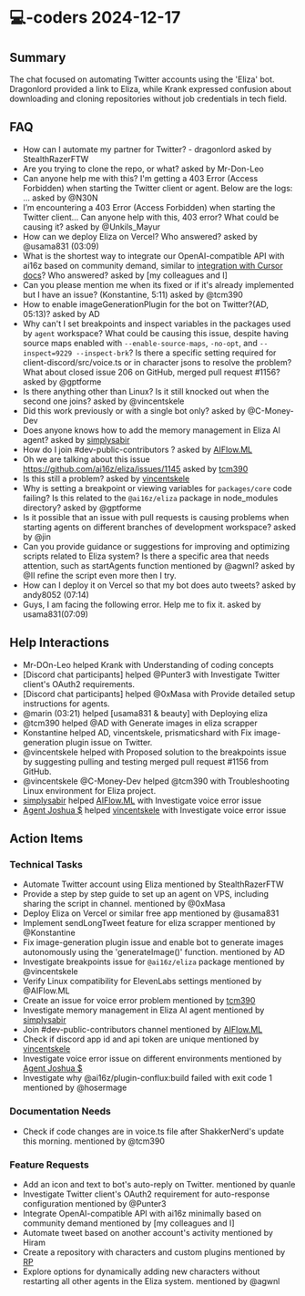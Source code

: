 # 💻-coders 2024-12-17

## Summary
The chat focused on automating Twitter accounts using the 'Eliza' bot. Dragonlord provided a link to Eliza, while Krank expressed confusion about downloading and cloning repositories without job credentials in tech field.

## FAQ
- How can I automate my partner for Twitter? - dragonlord asked by StealthRazerFTW
- Are you trying to clone the repo, or what? asked by Mr-Don-Leo
- Can anyone help me with this? I'm getting a 403 Error (Access Forbidden) when starting the Twitter client or agent. Below are the logs: ... asked by @N30N
- I’m encountering a 403 Error (Access Forbidden) when starting the Twitter client... Can anyone help with this, 403 error? What could be causing it? asked by @Unkils_Mayur
- How can we deploy Eliza on Vercel? Who answered? asked by @usama831 (03:09)
- What is the shortest way to integrate our OpenAI-compatible API with ai16z based on community demand, similar to [integration with Cursor docs](https://github.com/namoray/nineteen/blob/production/docs/misc/use-with-cursor.md)? Who answered? asked by [my colleagues and I]
- Can you please mention me when its fixed or if it's already implemented but I have an issue? (Konstantine, 5:11) asked by @tcm390
- How to enable imageGenerationPlugin for the bot on Twitter?(AD, 05:13)? asked by AD
- Why can't I set breakpoints and inspect variables in the packages used by `agent` workspace? What could be causing this issue, despite having source maps enabled with `--enable-source-maps`, `-no-opt`, and `--inspect=9229 --inspect-brk`? Is there a specific setting required for client-discord/src/voice.ts or in character jsons to resolve the problem? What about closed issue 206 on GitHub, merged pull request #1156? asked by @gptforme
- Is there anything other than Linux? Is it still knocked out when the second one joins? asked by @vincentskele
- Did this work previously or with a single bot only? asked by @C-Money-Dev
- Does anyone knows how to add the memory management in Eliza AI agent? asked by [simplysabir](https://discordapp.com/users/@me?id=2345678)
- How do I join #dev-public-contributors ? asked by [AIFlow.ML](https://discordapp.com/users/@me?id=3456789)
- Oh we are talking about this issue https://github.com/ai16z/eliza/issues/1145 asked by [tcm390](https://discordapp.com/users/@me?id=1245678)
- Is this still a problem? asked by [vincentskele](https://discordapp.com/users/@me?id=5678901)
- Why is setting a breakpoint or viewing variables for `packages/core` code failing? Is this related to the `@ai16z/eliza` package in node_modules directory? asked by @gptforme
- Is it possible that an issue with pull requests is causing problems when starting agents on different branches of development workspace? asked by @jin
- Can you provide guidance or suggestions for improving and optimizing scripts related to Eliza system? Is there a specific area that needs attention, such as startAgents function mentioned by @agwnl? asked by @II refine the script even more then I try.
- How can I deploy it on Vercel so that my bot does auto tweets? asked by andy8052 (07:14)
- Guys, I am facing the following error. Help me to fix it. asked by usama831(07:09)

## Help Interactions
- Mr-DOn-Leo helped Krank with Understanding of coding concepts
- [Discord chat participants] helped @Punter3 with Investigate Twitter client's OAuth2 requirements.
- [Discord chat participants] helped @0xMasa with Provide detailed setup instructions for agents.
- @marin (03:21) helped [usama831 & beauty] with Deploying eliza
- @tcm390 helped @AD with Generate images in eliza scrapper
- Konstantine helped AD, vincentskele, prismaticshard with Fix image-generation plugin issue on Twitter.
- @vincentskele helped  with Proposed solution to the breakpoints issue by suggesting pulling and testing merged pull request #1156 from GitHub.
- @vincentskele @C-Money-Dev helped @tcm390 with Troubleshooting Linux environment for Eliza project.
- [simplysabir](https://discordapp.com/users/@me?id=2345678) helped [AIFlow.ML](https://discordapp.com/users/@me?id=3456789) with Investigate voice error issue
- [Agent Joshua $](https://discordapp.com/users/@me?id=6789012) helped [vincentskele](https://discordapp.com/users/@me?id=5678901) with Investigate voice error issue

## Action Items

### Technical Tasks
- Automate Twitter account using Eliza mentioned by StealthRazerFTW
- Provide a step by step guide to set up an agent on VPS, including sharing the script in channel. mentioned by @0xMasa
- Deploy Eliza on Vercel or similar free app mentioned by @usama831
- Implement sendLongTweet feature for eliza scrapper mentioned by @Konstantine
- Fix image-generation plugin issue and enable bot to generate images autonomously using the 'generateImage()' function. mentioned by AD
- Investigate breakpoints issue for `@ai16z/eliza` package mentioned by @vincentskele
- Verify Linux compatibility for ElevenLabs settings mentioned by @AIFlow.ML
- Create an issue for voice error problem mentioned by [tcm390](https://discordapp.com/users/@me?id=1245678)
- Investigate memory management in Eliza AI agent mentioned by [simplysabir](https://discordapp.com/users/@me?id=2345678)
- Join #dev-public-contributors channel mentioned by [AIFlow.ML](https://discordapp.com/users/@me?id=3456789)
- Check if discord app id and api token are unique mentioned by [vincentskele](https://discordapp.com/users/@me?id=5678901)
- Investigate voice error issue on different environments mentioned by [Agent Joshua $](https://discordapp.com/users/@me?id=6789012)
- Investigate why @ai16z/plugin-conflux:build failed with exit code 1 mentioned by @hosermage

### Documentation Needs
- Check if code changes are in voice.ts file after ShakkerNerd's update this morning. mentioned by @tcm390

### Feature Requests
- Add an icon and text to bot's auto-reply on Twitter. mentioned by quanle
- Investigate Twitter client's OAuth2 requirement for auto-response configuration mentioned by @Punter3
- Integrate OpenAI-compatible API with ai16z minimally based on community demand mentioned by [my colleagues and I]
- Automate tweet based on another account's activity mentioned by Hiram
- Create a repository with characters and custom plugins mentioned by [RP](https://discordapp.com/users/@me?id=4567890)
- Explore options for dynamically adding new characters without restarting all other agents in the Eliza system. mentioned by @agwnl